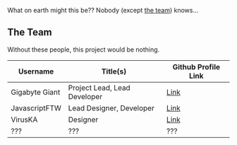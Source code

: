 What on earth might this be?? Nobody (except [the team](#the-team)) knows...

## The Team
Without these people, this project would be nothing.

| Username       | Title(s)                     | Github Profile Link                       |
|----------------|------------------------------|-------------------------------------------|
| Gigabyte Giant | Project Lead, Lead Developer | [Link](https://github.com/Gigabyte-Giant) |
| JavascriptFTW  | Lead Designer, Developer     | [Link](https://github.com/JavascriptFTW)  |
| VirusKA        | Designer                     | [Link](https://github.com/VirusKA)        |
| ???            | ???                          | ???                                       |